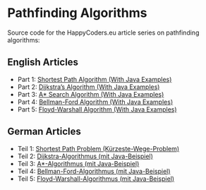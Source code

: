 # Pathfinding Algorithms

Source code for the HappyCoders.eu article series on pathfinding algorithms:

## English Articles

* Part 1: [Shortest Path Algorithm (With Java Examples)](https://www.happycoders.eu/algorithms/shortest-path-algorithm-java/)
* Part 2: [Dijkstra’s Algorithm (With Java Examples)](https://www.happycoders.eu/algorithms/dijkstras-algorithm-java/)
* Part 3: [A* Search Algorithm (With Java Examples)](https://www.happycoders.eu/algorithms/a-star-algorithm-java/)
* Part 4: [Bellman-Ford Algorithm (With Java Examples)](https://www.happycoders.eu/algorithms/bellman-ford-algorithm-java/)
* Part 5: [Floyd-Warshall Algorithm (With Java Examples)](https://www.happycoders.eu/algorithms/floyd-warshall-algorithm-java/)

## German Articles

* Teil 1: [Shortest Path Problem (Kürzeste-Wege-Problem)](https://www.happycoders.eu/de/algorithmen/shortest-path-problem-java/)
* Teil 2: [Dijkstra-Algorithmus (mit Java-Beispiel)](https://www.happycoders.eu/de/algorithmen/dijkstra-algorithmus-java/)
* Teil 3: [A*-Algorithmus (mit Java-Beispiel)](https://www.happycoders.eu/de/algorithmen/a-stern-algorithmus-java/)
* Teil 4: [Bellman-Ford-Algorithmus (mit Java-Beispiel)](https://www.happycoders.eu/de/algorithmen/bellman-ford-algorithmus-java/)
* Teil 5: [Floyd-Warshall-Algorithmus (mit Java-Beispiel)](https://www.happycoders.eu/de/algorithmen/floyd-warshall-algorithmus-java/)
